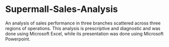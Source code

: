 # Supermall-Sales-Analysis
An analysis of sales performance in three branches scattered across three regions of operations. This analysis is prescriptive and diagnostic and was done using Microsoft Excel, while its presentation was done using Microsoft Powerpoint.
